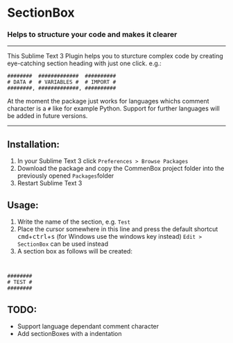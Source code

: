 # SectionBox
### Helps to structure your code and makes it clearer

---

This Sublime Text 3 Plugin helps you to sturcture complex code by creating eye-catching section heading with just one click. e.g.:

	########  #############  ##########
	# DATA #  # VARIABLES #  # IMPORT #
	########, #############, ##########
At the moment the package just works for languages whichs comment character is a `#` like for example Python. Support for further languages will be added in future versions.

---

## Installation:
1. In your Sublime Text 3 click `Preferences > Browse Packages`
2. Download the package and copy the CommenBox project folder into the previously opened `Packages`folder
3. Restart Sublime Text 3


## Usage:
1. Write the name of the section, e.g. `Test`
2. Place the cursor somewhere in this line and press the default shortcut <kbd>cmd</kbd>+<kbd>ctrl</kbd>+<kbd>s</kbd> (for Windows use the windows key instead)
`Edit > SectionBox` can be used instead
3. A section box as follows will be created:

``` ```

    ########
    # TEST #
    ########

## TODO:
* Support language dependant comment character 
* Add sectionBoxes with a indentation
